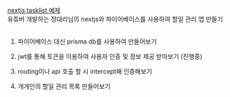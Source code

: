 [nextjs tasklist 예제](https://youtu.be/5mAgMFNhTBY?si=P8OaXvUxAvl39Qe8) <br />
유튜버 개발하는 정대리님의 nextjs와 파이어베이스를 사용하여 할일 관리 앱 만들기 <br /><br />

1. 파이어베이스 대신 prisma db를 사용하여 만들어보기 

2. jwt를 통해 토큰을 이용하여 사용자 인증 및 정보 제공 받아보기 (진행중)
3. routing이나 api 호출 할 시 intercept해 인증해보기
4. 개개인의 할일 관리 목록 만들어보기

